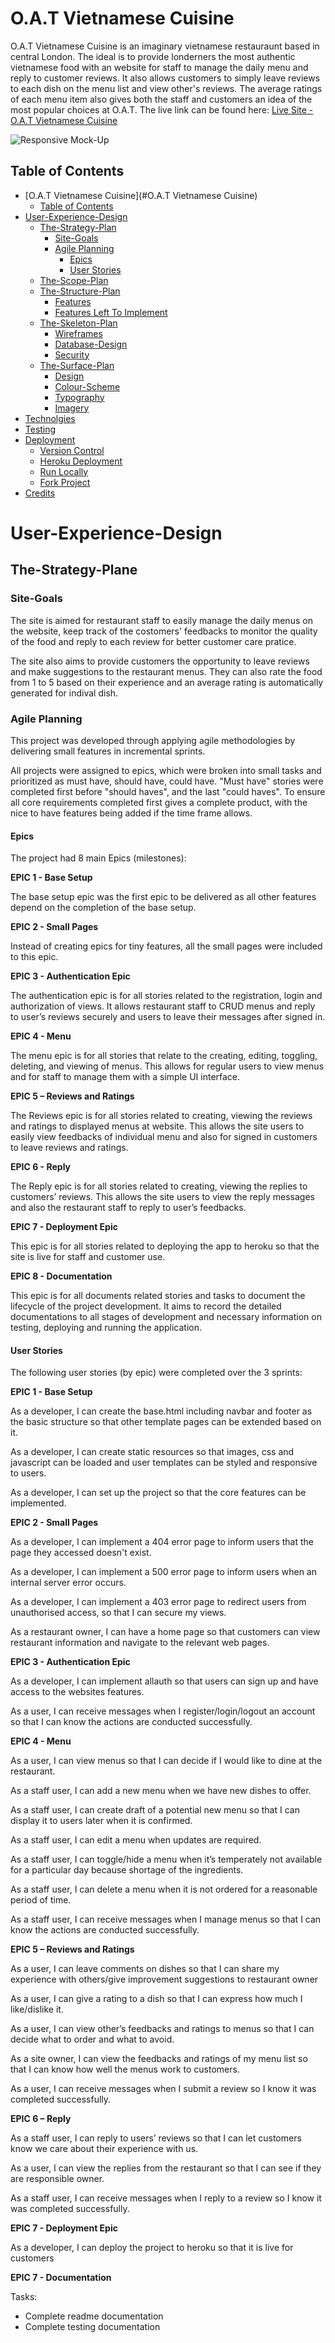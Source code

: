 # O.A.T Vietnamese Cuisine

O.A.T Vietnamese Cuisine is an imaginary vietnamese restauraunt based in central London. The ideal is to provide londerners the most authentic vietnamese food with an website for staff to manage the daily menu and reply to customer reviews. It also allows customers to simply leave reviews to each dish on the menu list and view other's reviews. The average ratings of each menu item also gives both the staff and customers an idea of the most popular choices at O.A.T.
The live link can be found here: [Live Site - O.A.T Vietnamese Cuisine ](https://oat-vietnamese-cuisine-91aa08c21232.herokuapp.com/)

![Responsive Mock-Up](docs/readme_images/responsive.jpg)

## Table of Contents
- [O.A.T Vietnamese Cuisine](#O.A.T Vietnamese Cuisine)
  - [Table of Contents](#table-of-contents)
- [User-Experience-Design](#user-experience-design)
  - [The-Strategy-Plan](#the-strategy-plan)
    - [Site-Goals](#site-goals)
    - [Agile Planning](#agile-planning)
      - [Epics](#epics)
      - [User Stories](#user-stories)
  - [The-Scope-Plan](#the-scope-plan)
  - [The-Structure-Plan](#the-structure-plan)
    - [Features](#features)
    - [Features Left To Implement](#features-left-to-implement)
  - [The-Skeleton-Plan](#the-skeleton-plan)
    - [Wireframes](#wireframes)
    - [Database-Design](#database-design)
    - [Security](#security)
  - [The-Surface-Plan](#the-surface-plan)
    - [Design](#design)
    - [Colour-Scheme](#colour-scheme)
    - [Typography](#typography)
    - [Imagery](#imagery)
- [Technolgies](#technolgies)
- [Testing](#testing)
- [Deployment](#deployment)
  - [Version Control](#version-control)
  - [Heroku Deployment](#heroku-deployment)
  - [Run Locally](#run-locally)
  - [Fork Project](#fork-project)
- [Credits](#credits)

# User-Experience-Design

## The-Strategy-Plane

### Site-Goals
The site is aimed for restaurant staff to easily manage the daily menus on the website, keep track of the costomers' feedbacks to monitor the quality of the food and reply to each review for better customer care pratice. 

The site also aims to provide customers the opportunity to leave reviews and make suggestions to the restaurant menus. They can also rate the food from 1 to 5 based on their experience and an average rating is automatically generated for indival dish. 

### Agile Planning

This project was developed through applying agile methodologies by delivering small features in incremental sprints.

All projects were assigned to epics, which were broken into small tasks and prioritized as must have, should have, could have. "Must have" stories were completed first before "should haves", and the last "could haves". To ensure all core requirements completed first gives a complete product, with the nice to have features being added if the time frame allows.

#### Epics

The project had 8 main Epics (milestones):

**EPIC 1 - Base Setup**

The base setup epic was the first epic to be delivered as all other features depend on the completion of the base setup.

**EPIC 2 - Small Pages**

Instead of creating epics for tiny features, all the small pages were included to this epic.

**EPIC 3 - Authentication Epic**

The authentication epic is for all stories related to the registration, login and authorization of views. It allows restaurant staff to CRUD menus and reply to user’s reviews securely and users to leave their messages after signed in.

**EPIC 4 - Menu**

The menu epic is for all stories that relate to the creating, editing, toggling, deleting, and viewing of menus. This allows for regular users to view menus and for staff to manage them with a simple UI interface.

**EPIC 5 – Reviews and Ratings**

The Reviews epic is for all stories related to creating, viewing the reviews and ratings to displayed menus at website. This allows the site users to easily view feedbacks of individual menu and also for signed in customers to leave reviews and ratings.

**EPIC 6 - Reply**

The Reply epic is for all stories related to creating, viewing the replies to customers’ reviews. This allows the site users to view the reply messages and also the restaurant staff to reply to user’s feedbacks.

**EPIC 7 - Deployment Epic**

This epic is for all stories related to deploying the app to heroku so that the site is live for staff and customer use.

**EPIC 8 - Documentation**

This epic is for all documents related stories and tasks to document the lifecycle of the project development. It aims to record the detailed documentations to all stages of development and necessary information on testing, deploying and running the application.

#### User Stories

The following user stories (by epic) were completed over the 3 sprints:

**EPIC 1 - Base Setup**

As a developer, I can create the base.html including navbar and footer as the basic structure so that other template pages can be extended based on it.

As a developer, I can create static resources so that images, css and javascript can be loaded and user templates can be styled and responsive to users.

As a developer, I can set up the project so that the core features can be implemented.

**EPIC 2 - Small Pages**

As a developer, I can implement a 404 error page to inform users that the page they accessed doesn't exist.

As a developer, I can implement a 500 error page to inform users when an internal server error occurs.

As a developer, I can implement a 403 error page to redirect users from unauthorised access, so that I can secure my views.

As a restaurant owner, I can have a home page so that customers can view restaurant information and navigate to the relevant web pages.

**EPIC 3 - Authentication Epic**

As a developer, I can implement allauth so that users can sign up and have access to the websites features.

As a user, I can receive messages when I register/login/logout an account so that I can know the actions are conducted successfully.


**EPIC 4 - Menu**

As a user, I can view menus so that I can decide if I would like to dine at the restaurant.

As a staff user, I can add a new menu when we have new dishes to offer.

As a staff user, I can create draft of a potential new menu so that I can display it to users later when it is confirmed.

As a staff user, I can edit a menu when updates are required.

As a staff user, I can toggle/hide a menu when it’s temperately not available for a particular day because shortage of the ingredients. 

As a staff user, I can delete a menu when it is not ordered for a reasonable period of time.

As a staff user, I can receive messages when I manage menus so that I can know the actions are conducted successfully.


**EPIC 5 – Reviews and Ratings**

As a user, I can leave comments on dishes so that I can share my experience with others/give improvement suggestions to restaurant owner

As a user, I can give a rating to a dish so that I can express how much I like/dislike it. 

As a user, I can view other’s feedbacks and ratings to menus so that I can decide what to order and what to avoid.

As a site owner, I can view the feedbacks and ratings of my menu list so that I can know how well the menus work to customers.

As a user, I can receive messages when I submit a review so I know it was completed successfully.

**EPIC 6 – Reply**

As a staff user, I can reply to users’ reviews so that I can let customers know we care about their experience with us.

As a user, I can view the replies from the restaurant so that I can see if they are responsible owner. 

As a staff user, I can receive messages when I reply to a review so I know it was completed successfully.


**EPIC 7 - Deployment Epic**

As a developer, I can deploy the project to heroku so that it is live for customers

**EPIC 7 - Documentation**

Tasks:

* Complete readme documentation
* Complete testing documentation



